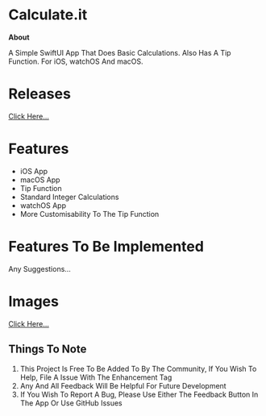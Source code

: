 # Calculate.it
**About**

A Simple SwiftUI App That Does Basic Calculations. Also Has A Tip Function. For iOS, watchOS And macOS.

# Releases
[Click Here...](https://github.com/markydoodled/Calculate.it/releases)

# Features
- iOS App
- macOS App
- Tip Function
- Standard Integer Calculations
- watchOS App
- More Customisability To The Tip Function

# Features To Be Implemented
Any Suggestions...

# Images
[Click Here...](https://github.com/markydoodled/Calculate.it/tree/main/Images)

## **Things To Note**

 1. This Project Is Free To Be Added To By The Community, If You Wish To Help, File A Issue With The Enhancement Tag
 2. Any And All Feedback Will Be Helpful For Future Development
 3. If You Wish To Report A Bug, Please Use Either The Feedback Button In The App Or Use GitHub Issues

